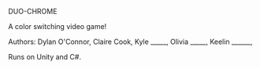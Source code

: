 DUO-CHROME

A color switching video game!

Authors:
Dylan O'Connor,
Claire Cook,
Kyle _____,
Olivia _____,
Keelin ______,


Runs on Unity and C#.

